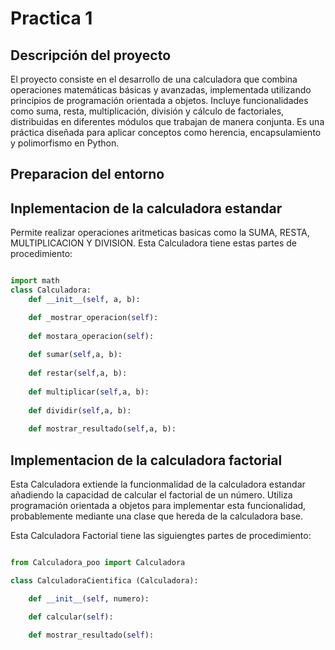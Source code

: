 # Practica 1
## Descripción del proyecto 

El proyecto consiste en el desarrollo de una calculadora que combina operaciones matemáticas básicas y avanzadas, implementada utilizando principios de programación orientada a objetos. Incluye funcionalidades como suma, resta, multiplicación, división y cálculo de factoriales, distribuidas en diferentes módulos que trabajan de manera conjunta. Es una práctica diseñada para aplicar conceptos como herencia, encapsulamiento y polimorfismo en Python.

## Preparacion del entorno 


## Inplementacion de la calculadora estandar 

Permite realizar operaciones aritmeticas basicas como la SUMA, RESTA, MULTIPLICACION Y DIVISION.
Esta Calculadora tiene estas partes de procedimiento: 

```Python

import math 
class Calculadora:
    def __init__(self, a, b):

    def _mostrar_operacion(self): 
    
    def mostara_operacion(self):
    
    def sumar(self,a, b):
    
    def restar(self,a, b):
    
    def multiplicar(self,a, b):
    
    def dividir(self,a, b):
    
    def mostrar_resultado(self,a, b):

```
## Implementacion de la calculadora factorial 

Esta Calculadora extiende la funcionmalidad de la calculadora estandar añadiendo la capacidad de calcular el factorial de un número. Utiliza programación orientada a objetos para implementar esta funcionalidad, probablemente mediante una clase que hereda de la calculadora base.

Esta Calculadora Factorial tiene las siguiengtes partes de procedimiento:

```Python

from Calculadora_poo import Calculadora

class CalculadoraCientifica (Calculadora):

    def __init__(self, numero):

    def calcular(self):

    def mostrar_resultado(self):

```


